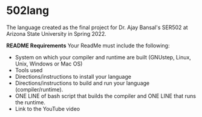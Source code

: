 # 502lang
The language created as the final project for Dr. Ajay Bansal's SER502 at Arizona State University in Spring 2022.

**README Requirements**
Your ReadMe must include the following:
- System on which your compiler and runtime are built (GNUstep, Linux, Unix,
Windows or Mac OS)
- Tools used
- Directions/instructions to install your language
- Directions/instructions to build and run your language (compiler/runtime).
- ONE LINE of bash script that builds the compiler and ONE LINE that runs the
runtime.
- Link to the YouTube video